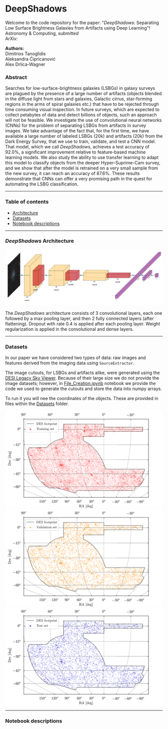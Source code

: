 # DeepShadows
Welcome to the code repository for the paper: "*DeepShadows*: Separating Low Surface Brightness Galaxies from Artifacts using Deep Learning"!\
Astronomy & Computing, *submitted*\
ArXiv: 


**Authors:**\
Dimitrios Tanoglidis\
Aleksandra Ćipricanović\
Alex Drlica-Wagner

### Abstract 

Searches for low-surface-brightness galaxies (LSBGs) in galaxy surveys are plagued by the presence of a large number of artifacts (objects blended in the diffuse light from stars and galaxies, Galactic cirrus, star-forming regions in the arms of spiral galaxies etc.) that have to be rejected through time consuming visual inspection. In future surveys, which are expected to collect petabytes of data and detect billions of objects, such an approach will not be feasible. We investigate the use of convolutional neural networks (CNNs) for the problem of separating LSBGs from artifacts in survey images. We take advantage of the fact that, for the first time, we have available a large number of labeled LSBGs (20k) and artifacts (20k) from the Dark Energy Survey, that we use to train, validate, and test a CNN model. That model, which we call *DeepShadows*, achieves a test accuracy of 92.0%, a significant improvement relative to feature-based machine learning models. We also study the ability to use transfer learning to adapt this model to classify objects from the deeper Hyper-Suprime-Cam survey, and we show that after the model is retrained on a very small sample from the new survey, it can reach an accuracy of 87.6%. These results demonstrate that CNNs can offer a very promising path in the quest for automating the LSBG classification.

---
### Table of contents

- [Architecture](#DeepShadows-Architecture)
- [Datasets](#Datasets)
- [Notebook descriptions](#Notebook_Descriptions)
---


### *DeepShadows* Architecture

![Architecture of DeepShadows](/Images/DeepShadows.png)

The *DeepShadows* architecture consists of 3 convolutional layers, each one followed by a max pooling layer, and then 2 fully connected layers (after flattening). 
Dropout with rate 0.4 is applied after each pooling layer. Weight regularization is applied in the convolutional and dense layers. 

--- 

### Datasets

In our paper we have considered two types of data: raw images and features derived from the imaging data using `SourceExtractor`.

The image cutouts, for LSBGs and artifacts alike, were generated using the [DESI Legacy Sky Viewer](https://www.legacysurvey.org/viewer). Because of their large size
we do not provide the image datasets; however, in [File_Creation.ipynb](/File_Creation.ipynb) notebook we provide the code we used to generate the cutouts and store the data into numpy arrays.

To run it you will nee the coordinates of the objects. These are provided in files within the [Datasets](/Datasets) folder.

<p float="center">
  <img src="/Images/Training.png" width="600" />
  <img src="/Images/Validation.png" width="600" /> 
  <img src="/Images/Test.png" width="600" />
</p>

---
### Notebook descriptions
